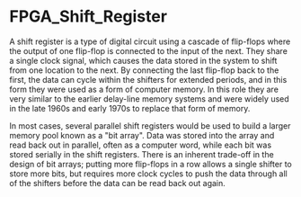 # FPGA_Shift_Register

A shift register is a type of digital circuit using a cascade of flip-flops where the output of one flip-flop is connected to the input of the next. They share a single clock signal, which causes the data stored in the system to shift from one location to the next. By connecting the last flip-flop back to the first, the data can cycle within the shifters for extended periods, and in this form they were used as a form of computer memory. In this role they are very similar to the earlier delay-line memory systems and were widely used in the late 1960s and early 1970s to replace that form of memory.

In most cases, several parallel shift registers would be used to build a larger memory pool known as a "bit array". Data was stored into the array and read back out in parallel, often as a computer word, while each bit was stored serially in the shift registers. There is an inherent trade-off in the design of bit arrays; putting more flip-flops in a row allows a single shifter to store more bits, but requires more clock cycles to push the data through all of the shifters before the data can be read back out again.
